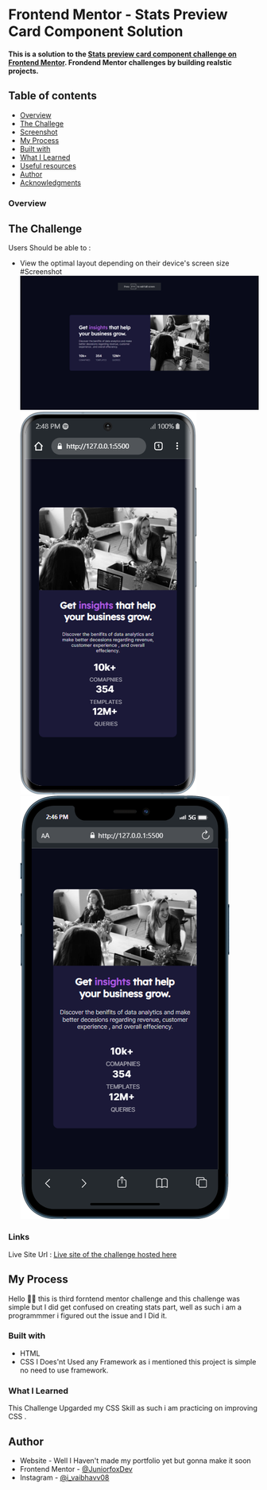 # Frontend Mentor - Stats Preview Card Component Solution
#### This is a solution to the [Stats preview card component challenge on Frontend Mentor](https://www.frontendmentor.io/chalcomponent-8JqbgoU62). Frondend Mentor challenges by building realstic projects.
## Table of contents 
- [Overview](#Overview)
- [The Challege ](#the-challenge)
- [Screenshot](#Screenshot)
- [My Process](#my-process)
- [Built with](#built-with)
- [What I Learned ](#what-i-learned)
- [Useful resources](#useful-resource)
- [Author](#Author)
- [Acknowledgments](#Acknowledgments)

### **Overview**
## The Challenge 
Users Should be able to : 
- View the optimal layout depending on their device's screen size
#Screenshot 
![Desktop-view](Screenshots/Desktop.png)
![Mobile-view](Screenshots/Mobile01.png)
![Mobile-view](Screenshots/Mobile02.png)
### Links 
Live Site Url : [Live site of the challenge hosted here](https://affectionate-fermat-6ccb2a.netlify.app/)

## My Process 
Hello 🙋🏼 this is third forntend mentor challenge and this challenge was simple but I did get confused on creating stats part, well as such i am a programmmer i figured out the issue and I Did it.

### Built with

- HTML 
- CSS 
I Does'nt Used any Framework as i mentioned this project is simple no need to use framework.

### What I Learned 
This Challenge Upgarded my CSS Skill as such i am practicing on improving CSS .

## Author 
- Website - Well I Haven't made my portfolio yet but gonna make it soon 
- Frontend Mentor - [@JuniorfoxDev](https://www.frontendmentor.io/profile/JuniorfoxDev)
- Instagram - [@i_vaibhavv08](https://www.instagram.com/i_vaibhavv08/?hl=en)
